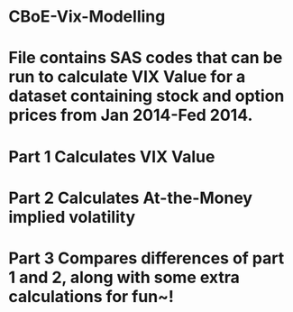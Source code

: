 # CBoE-Vix-Modelling
# File contains SAS codes that can be run to calculate VIX Value for a dataset containing stock and option prices from Jan 2014-Fed 2014.
# Part 1 Calculates VIX Value
# Part 2 Calculates At-the-Money implied volatility
# Part 3 Compares differences of part 1 and 2, along with some extra calculations for fun~! 
